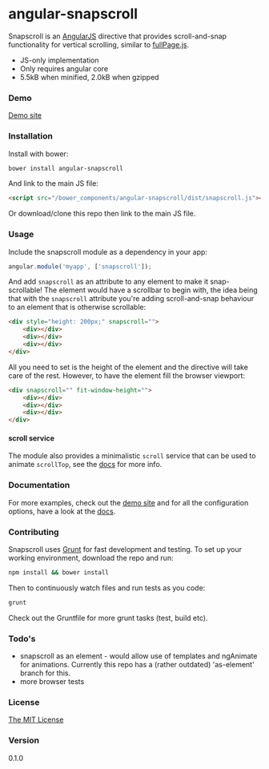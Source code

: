# angular-snapscroll

Snapscroll is an [AngularJS](http://angularjs.org) directive that provides scroll-and-snap functionality for vertical scrolling, similar to [fullPage.js](http://alvarotrigo.com/fullPage/).

- JS-only implementation
- Only requires angular core
- 5.5kB when minified, 2.0kB when gzipped

### Demo

[Demo site](http://joelmukuthu.github.io/angular-snapscroll/)

### Installation

Install with bower:
```sh
bower install angular-snapscroll
```
And link to the main JS file:
```html
<script src="/bower_components/angular-snapscroll/dist/snapscroll.js"></script>
```
Or download/clone this repo then link to the main JS file.

### Usage
Include the snapscroll module as a dependency in your app:
```javascript
angular.module('myapp', ['snapscroll']);
```

And add `snapscroll` as an attribute to any element to make it snap-scrollable! The element would have a scrollbar to begin with, the idea being that with the `snapscroll` attribute you're adding scroll-and-snap behaviour to an element that is otherwise scrollable:
```html
<div style="height: 200px;" snapscroll="">
    <div></div>
    <div></div>
    <div></div>
</div>
```
All you need to set is the height of the element and the directive will take care of the rest. However, to have the element fill the browser viewport:
```html
<div snapscroll="" fit-window-height="">
    <div></div>
    <div></div>
    <div></div>
</div>
```

#### scroll service

The module also provides a minimalistic `scroll` service that can be used to animate `scrollTop`, see the [docs](DOCS.md) for more info.

### Documentation

For more examples, check out the [demo site](http://joelmukuthu.github.io/angular-snapscroll/) and for all the configuration options, have a look at the [docs](DOCS.md).

### Contributing

Snapscroll uses [Grunt](http://gruntjs.com) for fast development and testing. To set up your working environment, download the repo and run:
```sh
npm install && bower install
```

Then to continuously watch files and run tests as you code:
```sh 
grunt
```

Check out the Gruntfile for more grunt tasks (test, build etc).

### Todo's

- snapscroll as an element - would allow use of templates and ngAnimate for animations. Currently this repo has a (rather outdated) 'as-element' branch for this.
- more browser tests

### License

[The MIT License](LICENSE.md)

### Version

0.1.0